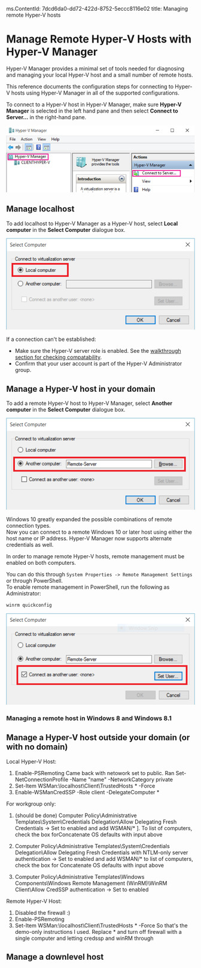 ms.ContentId: 7dcd6da0-dd72-422d-8752-5eccc8116e02
title: Managing remote Hyper-V hosts

# Manage Remote Hyper-V Hosts with Hyper-V Manager #

Hyper-V Manager provides a minimal set of tools needed for diagnosing and managing your local Hyper-V host and a small number of remote hosts.

This reference documents the configuration steps for connecting to Hyper-V hosts using Hyper-V Manager in all of the supported configurations.

To connect to a Hyper-V host in Hyper-V Manager, make sure **Hyper-V Manager** is selected in the left hand pane and then select **Connect to Server...** in the right-hand pane.

![](media/HyperVManager-ConnectToHost.png)


## Manage localhost ##
To add localhost to Hyper-V Manager as a Hyper-V host, select **Local computer** in the **Select Computer** dialogue box.

![](media/HyperVManager-ConnectToLocalHost.png)

If a connection can't be established:
*  Make sure the Hyper-V server role is enabled.  See the [walkthrough section for checking compatability](../user_guide/walkthrough_compatability.md).
*  Confirm that your user account is part of the Hyper-V Administrator group.


## Manage a Hyper-V host in your domain ##

To add a remote Hyper-V host to Hyper-V Manager, select **Another computer** in the **Select Computer** dialogue box.

![](media/HyperVManager-ConnectToRemoteHost.png)

Windows 10 greatly expanded the possible combinations of remote connection types.  
Now you can connect to a remote Windows 10 or later host using either the host name or IP address.  Hyper-V Manager now supports alternate credentials as well.  

In order to manage remote Hyper-V hosts, remote management must be enabled on both computers.

You can do this through `System Properties -> Remote Management Settings` or through PowerShell.  
To enable remote management in PowerShell, run the following as Administrator:
``` PowerShell
winrm quickconfig
```

![](media/HyperVManager-ConnectToRemoteHostAltCreds.png)

### Managing a remote host in Windows 8 and Windows 8.1





## Manage a Hyper-V host outside your domain (or with no domain) ##
<!--Assuming this isn't done yet...again needs context.-->
Local Hyper-V Host:
1.	Enable-PSRemoting
Came back with netowork set to public.
Ran
Set-NetConnectionProfile -Name "name" -NetworkCategory private
2. Set-Item WSMan:\localhost\Client\TrustedHosts * -Force
3. Enable-WSManCredSSP -Role client -DelegateComputer *

For workgroup only:
1. (should be done) Computer Policy\Administrative Templates\System\Credentials Delegation\Allow Delegating Fresh Credentials → Set to enabled and add WSMAN/* ].  To list of computers, check the box forConcatenate OS defaults with input above

2. Computer Policy\Administrative Templates\System\Credentials Delegation\Allow Delegating Fresh Credentials with NTLM-only server authentication → Set to enabled and add WSMAN/* to list of computers, check the box for Concatenate OS defaults with input above
3. Computer Policy\Administrative Templates\Windows Components\Windows Remote Management (WinRM)\WinRM Client\Allow CredSSP authentication → Set to enabled

Remote Hyper-V Host:
1. Disabled the firewall :)
2. Enable-PSRemoting
3. Set-Item WSMan:\localhost\Client\TrustedHosts * -Force
So that's the demo-only instructions I used.  Replace * and turn off firewall with a single computer and letting credssp and winRM through

## Manage a downlevel host
